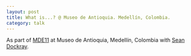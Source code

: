 ```yaml
---
layout: post
title: What is...? @ Museo de Antioquia. Medellín, Colombia.
category: talk
---
```


As part of [MDE11](http://mde11.org) at Museo de Antioquia, Medellín, Colombia with [Sean Dockray](http://spd.e-rat.org).